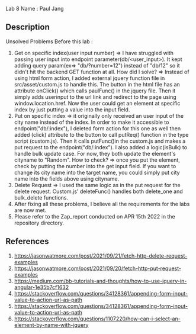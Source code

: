 Lab 8
Name : Paul Jang

## Description
Unsolved Problems Before this lab : 
1. Get on specific index(user input number) => I have struggled with passing user input into endpoint parameter(db/<user_input>). It kept adding query param(ex=> "db/?number=12") instead of "db/12" so it didn't hit the backend GET function at all.
How did I solve? => Instead of using html form action, I added external jquery function file in src/asset/custom.js to handle this.
The button in the html file has an attribute onClick() which calls paulFunc() in the jquery file. Then it simply adds userinput to the url link and redirect to the page using window.location.href.
Now the user could get an element at specific index by just putting a value into the input field.
2. Put on specific index => it originally only received an user input of the city name instead of the index. In order to make it accessible to endpoint("db/:index"), I deleted form action for this one as well then added (click) attribute to the button to call
putReq() function in the type script (custom.js). Then it calls putFunc()in the custom.js and makes a put request to the endpoint("db/:index"). I also added a logic(isBulk) to handle bulk update case.
For now, they both update the element's cityname to "Random". 
How to check? => once you put the element, check by putting the number into the get input field. 
If you want to change its city name into the target name, you could simply put city name into the fields above using cityname.
4. Delete Request => I used the same logic as in the put request for the delete request. Custom.js' deleteFunc() handles both delete_one and bulk_delete functions.
5. After fixing all these problems, I believe all the requirements for the labs are now met.
6. Please refer to the Zap_report conducted on APR 15th 2022 in the repository directory.

## References 
1. https://jasonwatmore.com/post/2021/09/21/fetch-http-delete-request-examples
2. https://jasonwatmore.com/post/2021/09/20/fetch-http-put-request-examples
3. https://medium.com/bb-tutorials-and-thoughts/how-to-use-jquery-in-angular-1e35b7cf1632
4. https://stackoverflow.com/questions/34128361/appending-form-input-value-to-action-url-as-path
5. https://stackoverflow.com/questions/34128361/appending-form-input-value-to-action-url-as-path
6. https://stackoverflow.com/questions/1107220/how-can-i-select-an-element-by-name-with-jquery

